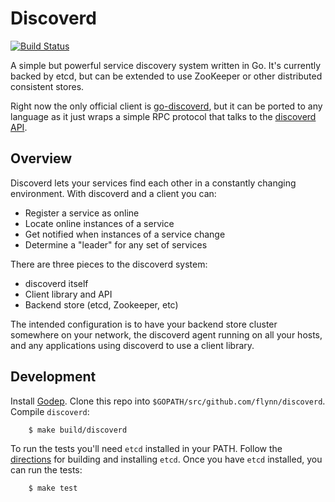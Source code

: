 # Discoverd

[![Build Status](https://travis-ci.org/flynn/discoverd.svg?branch=master)](https://travis-ci.org/flynn/discoverd)

A simple but powerful service discovery system written in Go. It's currently backed by etcd, but can be
extended to use ZooKeeper or other distributed consistent stores. 

Right now the only official client is [go-discoverd](https://github.com/flynn/go-discoverd), but it can be ported to any language as it just wraps a simple RPC protocol that talks to the [discoverd API](https://github.com/flynn/discoverd/blob/master/docs/API.md).

## Overview

Discoverd lets your services find each other in a constantly changing environment. With discoverd and a client you can:
 * Register a service as online
 * Locate online instances of a service
 * Get notified when instances of a service change
 * Determine a "leader" for any set of services

There are three pieces to the discoverd system:
 * discoverd itself
 * Client library and API
 * Backend store (etcd, Zookeeper, etc)

The intended configuration is to have your backend store cluster somewhere on your network, the discoverd agent running on all your hosts, and any applications using discoverd to use a client library. 

## Development

Install [Godep](https://github.com/tools/godep).
Clone this repo into `$GOPATH/src/github.com/flynn/discoverd`.
Compile `discoverd`:


```
	$ make build/discoverd
```

To run the tests you'll need `etcd` installed in your PATH.
Follow the [directions](https://github.com/coreos/etcd) for building and installing `etcd`.
Once you have `etcd` installed, you can run the tests:

```
	$ make test
```
